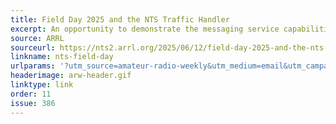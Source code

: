 ```yaml
---
title: Field Day 2025 and the NTS Traffic Handler
excerpt: An opportunity to demonstrate the messaging service capabilities of the National Traffic System, especially in an emergency.
source: ARRL
sourceurl: https://nts2.arrl.org/2025/06/12/field-day-2025-and-the-nts-traffic-handler/
linkname: nts-field-day
urlparams: '?utm_source=amateur-radio-weekly&utm_medium=email&utm_campaign=newsletter'
headerimage: arw-header.gif
linktype: link
order: 11
issue: 386
---
```

